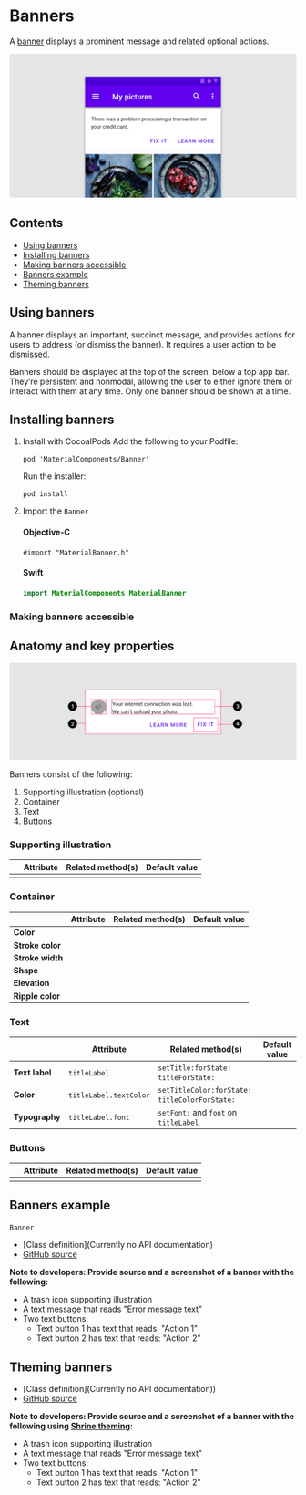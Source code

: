 <!--docs:
title: "Material Banners"
layout: detail
section: components
excerpt: "A banner displays a prominent message and related optional actions."
iconId: 
path: /catalog/material-banners/
-->

# Banners

A [banner](https://material.io/components/banners) displays a prominent message and related optional actions.

![Hero image of a banner showing a transaction error message](assets/banners_hero.png)

## Contents

* [Using banners](#using-banners)
* [Installing banners](#installing-banners)
* [Making banners accessible](#making-banners-accessible)
* [Banners example](#banners-example)
* [Theming banners](#theming-banners)

## Using banners

A banner displays an important, succinct message, and provides actions for users to address (or dismiss the banner). It requires a user action to be dismissed.

Banners should be displayed at the top of the screen, below a top app bar. They’re persistent and nonmodal, allowing the user to either ignore them or interact with them at any time. Only one banner should be shown at a time.

## Installing banners

1. Install with CocoalPods
    Add the following to your Podfile:
    ```
    pod 'MaterialComponents/Banner'
    ```

    
    <!--{: .code-renderer.code-renderer--install }-->
    Run the installer:
    ```
    pod install
    ```

1. Import the `Banner`

    <!--<div class="material-code-render" markdown="1">-->

    #### Objective-C
    ```objc
    #import "MaterialBanner.h"
    ```
    #### Swift
    ```swift
    import MaterialComponents.MaterialBanner
    ```
    <!--</div>-->

### Making banners accessible

## Anatomy and key properties

![Banners anatomy diagram](assets/banners_anatomy.png)

Banners consist of the following:

1. Supporting illustration (optional)
2. Container
3. Text
4. Buttons

### Supporting illustration

&nbsp;         | Attribute                | Related method(s)                 | Default value
-------------- | ------------------------ | --------------------------------- | -------------
 | | |



### Container

| &nbsp; | Attribute | Related method(s) | Default value |
| --- | --- | --- | --- |
| **Color** | | | |
| **Stroke color** | | | |
| **Stroke width** | | | |
| **Shape** | | | |
| **Elevation** | | | |
| **Ripple color** | | | |


### Text

&nbsp;         | Attribute                | Related method(s)                 | Default value
-------------- | ------------------------ | --------------------------------- | -------------
**Text label** | `titleLabel` | `setTitle:forState:`<br/>`titleForState:` | 
**Color**      | `titleLabel.textColor` | `setTitleColor:forState:`<br/>`titleColorForState:` |
**Typography** | `titleLabel.font` | `setFont:` and `font` on `titleLabel` |



### Buttons

&nbsp;         | Attribute                | Related method(s)                 | Default value
-------------- | ------------------------ | --------------------------------- | -------------
 | | |



## Banners example


`Banner`
* [Class definition](Currently no API documentation)
* [GitHub source](https://github.com/material-components/material-components-ios/tree/develop/components/Banner)

**Note to developers: Provide source and a screenshot of a banner with the following:**
* A trash icon supporting illustration
* A text message that reads "Error message text"
* Two text buttons:
    * Text button 1 has text that reads: "Action 1"
    * Text button 2 has text that reads: "Action 2"


## Theming banners

* [Class definition](Currently no API documentation))
* [GitHub source](https://github.com/material-components/material-components-ios/tree/develop/components/Banner)

**Note to developers: Provide source and a screenshot of a banner with the following using [Shrine theming](https://material.io/design/material-studies/shrine.html):**
* A trash icon supporting illustration
* A text message that reads "Error message text"
* Two text buttons:
    * Text button 1 has text that reads: "Action 1"
    * Text button 2 has text that reads: "Action 2"


